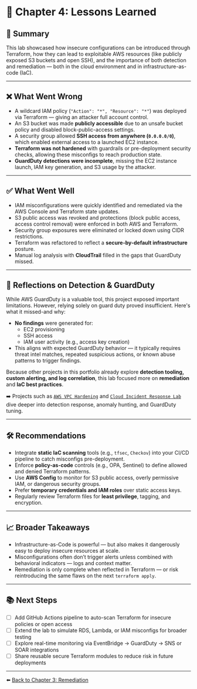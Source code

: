 # 📘 Chapter 4: Lessons Learned

## 🧠 Summary

This lab showcased how insecure configurations can be introduced through Terraform, how they can lead to exploitable AWS resources (like publicly exposed S3 buckets and open SSH), and the importance of both detection and remediation — both in the cloud environment and in infrastructure-as-code (IaC).

---

## ❌ What Went Wrong

- A wildcard IAM policy (`"Action": "*", "Resource": "*"`) was deployed via Terraform — giving an attacker full account control.
- An S3 bucket was made **publicly accessible** due to an unsafe bucket policy and disabled block-public-access settings.
- A security group allowed **SSH access from anywhere (`0.0.0.0/0`)**, which enabled external access to a launched EC2 instance.
- **Terraform was not hardened** with guardrails or pre-deployment security checks, allowing these misconfigs to reach production state.
- **GuardDuty detections were incomplete**, missing the EC2 instance launch, IAM key generation, and S3 usage by the attacker.

---

## ✅ What Went Well

- IAM misconfigurations were quickly identified and remediated via the AWS Console and Terraform state updates.
- S3 public access was revoked and protections (block public access, access control removal) were enforced in both AWS and Terraform.
- Security group exposures were eliminated or locked down using CIDR restrictions.
- Terraform was refactored to reflect a **secure-by-default infrastructure** posture.
- Manual log analysis with **CloudTrail** filled in the gaps that GuardDuty missed.

---

## 📌 Reflections on Detection & GuardDuty

While AWS GuardDuty is a valuable tool, this project exposed important limitations. However, relying solely on guard duty proved insufficient.
Here's what it missed-and why:
- **No findings** were generated for:
  - EC2 provisioning
  - SSH access
  - IAM user activity (e.g., access key creation)
- This aligns with expected GuardDuty behavior — it typically requires threat intel matches, repeated suspicious actions, or known abuse patterns to trigger findings.

Because other projects in this portfolio already explore **detection tooling, custom alerting, and log correlation**, this lab focused more on **remediation** and **IaC best practices**.

➡️ Projects such as [`AWS VPC Hardening`](https://github.com/ChadVanHalen/Tech-Portfolio/blob/main/projects/AWS%20VPC%20Hardening%20NIST%20CIS%20Compliance/README.md) and [`Cloud Incident Response Lab`](https://github.com/ChadVanHalen/Tech-Portfolio/blob/main/projects/Cloud%20Incident%20Response%20Lab/README.md) dive deeper into detection response, anomaly hunting, and GuardDuty tuning.

---

## 🛠️ Recommendations

- Integrate **static IaC scanning** tools (e.g., `tfsec`, `Checkov`) into your CI/CD pipeline to catch misconfigs pre-deployment.
- Enforce **policy-as-code** controls (e.g., OPA, Sentinel) to define allowed and denied Terraform patterns.
- Use **AWS Config** to monitor for S3 public access, overly permissive IAM, or dangerous security groups.
- Prefer **temporary credentials and IAM roles** over static access keys.
- Regularly review Terraform files for **least privilege**, tagging, and encryption.

---

## 📈 Broader Takeaways

- Infrastructure-as-Code is powerful — but also makes it dangerously easy to deploy insecure resources at scale.
- Misconfigurations often don’t trigger alerts unless combined with behavioral indicators — logs and context matter.
- Remediation is only complete when reflected in Terraform — or risk reintroducing the same flaws on the next `terraform apply`.

---

## 📚 Next Steps

- [ ] Add GitHub Actions pipeline to auto-scan Terraform for insecure policies or open access
- [ ] Extend the lab to simulate RDS, Lambda, or IAM misconfigs for broader testing
- [ ] Explore real-time monitoring via EventBridge → GuardDuty → SNS or SOAR integrations
- [ ] Share reusable secure Terraform modules to reduce risk in future deployments

---

⬅️ [Back to Chapter 3: Remediation](./3-Remediation.md)
